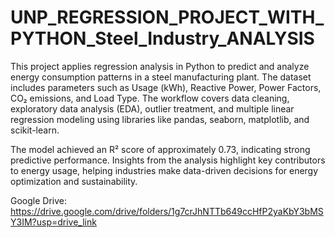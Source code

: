 # UNP_REGRESSION_PROJECT_WITH_PYTHON_Steel_Industry_ANALYSIS

This project applies regression analysis in Python to predict and analyze energy consumption patterns in a steel manufacturing plant. The dataset includes parameters such as Usage (kWh), Reactive Power, Power Factors, CO₂ emissions, and Load Type. The workflow covers data cleaning, exploratory data analysis (EDA), outlier treatment, and multiple linear regression modeling using libraries like pandas, seaborn, matplotlib, and scikit-learn.

The model achieved an R² score of approximately 0.73, indicating strong predictive performance. Insights from the analysis highlight key contributors to energy usage, helping industries make data-driven decisions for energy optimization and sustainability.

Google Drive: https://drive.google.com/drive/folders/1g7crJhNTTb649ccHfP2yaKbY3bMSY3IM?usp=drive_link
